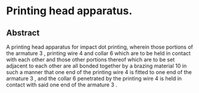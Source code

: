 # Printing head apparatus.

## Abstract
A printing head apparatus for impact dot printing, wherein those portions of the armature 3 , printing wire 4 and collar 6 which are to be held in contact with each other and those other portions thereof which are to be set adjacent to each other are all bonded together by a brazing material 10 in such a manner that one end of the printing wire 4 is fitted to one end of the armature 3 , and the collar 6 penetrated by the printing wire 4 is held in contact with said one end of the armature 3 .